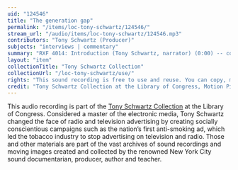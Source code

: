 ```yaml
---
uid: "124546"
title: "The generation gap"
permalink: "/items/loc-tony-schwartz/124546/"
stream_url: "/audio/items/loc-tony-schwartz/124546.mp3"
contributors: "Tony Schwartz (Producer)"
subjects: "interviews | commentary"
summary: "RXF 4014: Introduction (Tony Schwartz, narrator) (0:00) -- conversation (Tony Schwartz, John, Jimmy, Jeanette, speakers) (00:57)."
layout: "item"
collectionTitle: "Tony Schwartz Collection"
collectionUrl: "/loc-tony-schwartz/use/"
rights: "This sound recording is free to use and reuse. You can copy, modify, distribute and perform the work, even for commercial purposes, all without asking permission. Attribution is recommended but not required."
credit: "Tony Schwartz Collection at the Library of Congress, Motion Picture, Broadcasting and Recorded Sound Division."
---
```


This audio recording is part of the [Tony Schwartz Collection](https://www.loc.gov/rr/record/schwartzcollection.html) at the Library of Congress. Considered a master of the electronic media, Tony Schwartz changed the face of radio and television advertising by creating socially conscientious campaigns such as the nation’s first anti-smoking ad, which led the tobacco industry to stop advertising on television and radio. Those and other materials are part of the vast archives of sound recordings and moving images created and collected by the renowned New York City sound documentarian, producer, author and teacher.